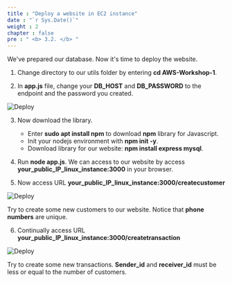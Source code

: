 ```yaml
---
title : "Deploy a website in EC2 instance"
date : "`r Sys.Date()`"
weight : 2
chapter : false
pre : " <b> 3.2. </b> "
---
```


We've prepared our database. Now it's time to deploy the website.

1. Change directory to our utils folder by entering **cd AWS-Workshop-1**.

2. In **app.js** file, change your **DB_HOST** and **DB_PASSWORD** to the endpoint and the password you created.

![Deploy](/images/3.deploy/08-sql-change_app_file.png)

3. Now download the library.
    + Enter **sudo apt install npm** to download **npm** library for Javascript.
    + Init your nodejs environment with **npm init -y**.
    + Download library for our website: **npm install express mysql**.

4. Run **node app.js**. We can access to our website by access **your_public_IP_linux_instance:3000** in your browser.

5. Now access URL **your_public_IP_linux_instance:3000/createcustomer**

![Deploy](/images/3.deploy/09-access_website.png)

Try to create some new customers to our website. Notice that **phone numbers** are unique.

6. Continually access URL **your_public_IP_linux_instance:3000/createtransaction**

![Deploy](/images/3.deploy/10-access_website.png)

Try to create some new transactions. **Sender_id** and **receiver_id** must be less or equal to the number of customers.